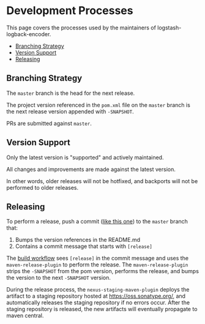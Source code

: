 Development Processes
=====================

This page covers the processes used by the maintainers of logstash-logback-encoder.

* [Branching Strategy](#branching-strategy)
* [Version Support](#version-support)
* [Releasing](#releasing)

Branching Strategy
------------------

The `master` branch is the head for the next release.

The project version referenced in the `pom.xml` file on the `master` branch is
the next release version appended with `-SNAPSHOT`.

PRs are submitted against `master`.


Version Support
---------------

Only the latest version is "supported" and actively maintained.

All changes and improvements are made against the latest version.

In other words, older releases will not be hotfixed, and backports will not be performed to older releases.


Releasing
---------

To perform a release, push a commit ([like this one](https://github.com/logstash/logstash-logback-encoder/commit/aa942e9fe59320fa1b39f1b54f8a742dd8fd9930))
to the `master` branch that:

1. Bumps the version references in the README.md
2. Contains a commit message that starts with `[release]`
    
The [build workflow](.github/workflows/build.yml) sees `[release]` in the commit message
and uses the `maven-release-plugin` to perform the release.
The `maven-release-plugin` strips the `-SNAPSHOT` from the pom version,
performs the release, and bumps the version to the next `-SNAPSHOT` version.

During the release process, the `nexus-staging-maven-plugin` deploys the artifact to
a staging repository hosted at https://oss.sonatype.org/,
and automatically releases the staging repository if no errors occur.
After the staging repository is released, the new artifacts will eventually propagate to maven central.

